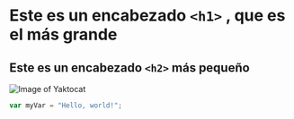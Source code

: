 # Este es un encabezado `<h1>` , que es el más grande
## Este es un encabezado `<h2>` más pequeño

![Image of Yaktocat](https://octodex.github.com/images/yaktocat.png)

``` javascript
var myVar = "Hello, world!";
```
